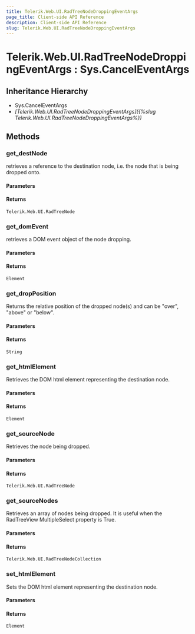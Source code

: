 ```yaml
---
title: Telerik.Web.UI.RadTreeNodeDroppingEventArgs 
page_title: Client-side API Reference
description: Client-side API Reference
slug: Telerik.Web.UI.RadTreeNodeDroppingEventArgs
---
```


# Telerik.Web.UI.RadTreeNodeDroppingEventArgs : Sys.CancelEventArgs

## Inheritance Hierarchy

* Sys.CancelEventArgs
* *[Telerik.Web.UI.RadTreeNodeDroppingEventArgs]({%slug Telerik.Web.UI.RadTreeNodeDroppingEventArgs%})*


## Methods

### get_destNode

retrieves a reference to the destination node, i.e. the node that is being dropped onto.

#### Parameters

#### Returns

`Telerik.Web.UI.RadTreeNode` 

### get_domEvent

retrieves a DOM event object of the node dropping.

#### Parameters

#### Returns

`Element`

### get_dropPosition

Returns the relative position of the dropped node(s) and can be "over", "above" or "below". 

#### Parameters

#### Returns

`String` 

### get_htmlElement

Retrieves the DOM html element representing the destination node.

#### Parameters

#### Returns

`Element` 

### get_sourceNode

Retrieves the node being dropped.

#### Parameters

#### Returns

`Telerik.Web.UI.RadTreeNode` 

### get_sourceNodes

Retrieves an array of nodes being dropped. It is useful when the RadTreeView MultipleSelect property is True.

#### Parameters

#### Returns

`Telerik.Web.UI.RadTreeNodeCollection` 

### set_htmlElement

Sets the DOM html element representing the destination node.

#### Parameters

#### Returns

`Element` 


